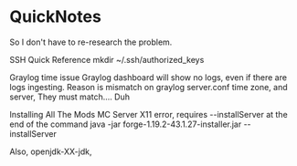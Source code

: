 # QuickNotes
So I don't have to re-research the problem.

SSH Quick Reference
mkdir ~/.ssh/authorized_keys

Graylog time issue
Graylog dashboard will show no logs, even if there are logs ingesting.
Reason is mismatch on graylog server.conf time zone, and server,
They must match.... Duh

Installing All The Mods  MC Server
X11 error, requires --installServer at the end of the command
java -jar forge-1.19.2-43.1.27-installer.jar --installServer

Also, openjdk-XX-jdk, 
